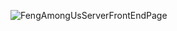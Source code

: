 ![FengAmongUsServerFrontEndPage](https://socialify.git.ci/QingFengTechnology/FengAmongUsServerFrontEndPage/image?custom_language=HTML&description=1&font=KoHo&language=1&logo=https%3A%2F%2Fraw.githubusercontent.com%2FQingFengTechnology%2FFengAmongUsServerFrontEndPage%2Frefs%2Fheads%2Fmain%2FAsset%2FImage%2FBootstrap.svg&name=1&pattern=Solid&theme=Light)